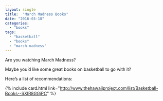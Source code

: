 ```yaml
---
layout: single
title:  "March Madness Books"
date: "2016-03-18"
categories: 
  - "books"
tags: 
  - "basketball"
  - "books"
  - "march-madness"
---
```


Are you watching March Madness?

Maybe you’d like some great books on basketball to go with it?

Here’s a list of recommendations:

{% include card.html link="http://www.thehawaiiproject.com/list/Basketball-Books--SXIR8GGjPC" %}

